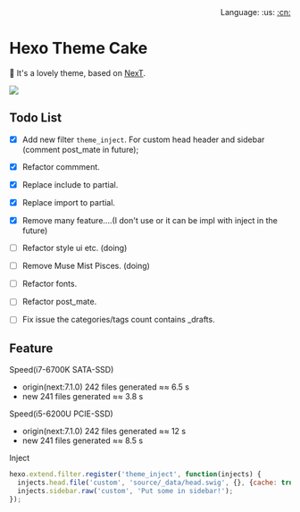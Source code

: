 <div align="right">Language: :us:
<a title="Chinese" href="docs/zh-CN/README.md">:cn:</a></div>

# Hexo Theme Cake

:fish_cake: It's a lovely theme, based on [NexT](https://github.com/theme-next/hexo-theme-next).

<img src="https://img.shields.io/badge/hexo-%3E%3D%203.5.0-blue.svg">

## Todo List
- [x] Add new filter `theme_inject`. For custom head header and sidebar (comment post_mate in future);
- [x] Refactor commment.
- [x] Replace include to partial.
- [x] Replace import to partial.
- [x] Remove many feature....(I don't use or it can be impl with inject in the future)
- [ ] Refactor style ui etc. (doing)
- [ ] Remove Muse Mist Pisces. (doing)
- [ ] Refactor fonts.
- [ ] Refactor post_mate.
- [ ] Fix issue the categories/tags count contains _drafts.


## Feature

Speed(i7-6700K SATA-SSD)
- origin(next:7.1.0) 242 files generated ≈≈ 6.5 s
- new                241 files generated ≈≈ 3.8 s

Speed(i5-6200U PCIE-SSD)
- origin(next:7.1.0) 242 files generated ≈≈ 12 s
- new                241 files generated ≈≈ 8.5 s

Inject
```js
hexo.extend.filter.register('theme_inject', function(injects) {
  injects.head.file('custom', 'source/_data/head.swig', {}, {cache: true});
  injects.sidebar.raw('custom', 'Put some in sidebar!');
});
```

